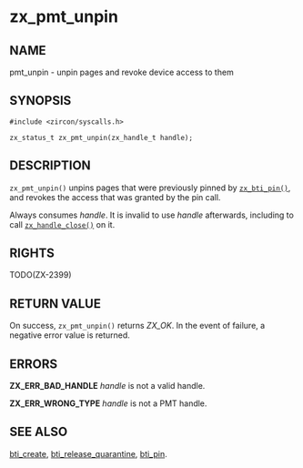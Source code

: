# zx_pmt_unpin

## NAME

<!-- Updated by update-docs-from-abigen, do not edit. -->

pmt_unpin - unpin pages and revoke device access to them

## SYNOPSIS

<!-- Updated by update-docs-from-abigen, do not edit. -->

```
#include <zircon/syscalls.h>

zx_status_t zx_pmt_unpin(zx_handle_t handle);
```

## DESCRIPTION

`zx_pmt_unpin()` unpins pages that were previously pinned by [`zx_bti_pin()`],
and revokes the access that was granted by the pin call.

Always consumes *handle*. It is invalid to use *handle* afterwards, including
to call [`zx_handle_close()`] on it.

## RIGHTS

<!-- Updated by update-docs-from-abigen, do not edit. -->

TODO(ZX-2399)

## RETURN VALUE

On success, `zx_pmt_unpin()` returns *ZX_OK*.
In the event of failure, a negative error value is returned.

## ERRORS

**ZX_ERR_BAD_HANDLE**  *handle* is not a valid handle.

**ZX_ERR_WRONG_TYPE**  *handle* is not a PMT handle.

## SEE ALSO

[bti_create](bti_create.md),
[bti_release_quarantine](bti_release_quarantine.md),
[bti_pin](bti_pin.md).

<!-- References updated by update-docs-from-abigen, do not edit. -->

[`zx_bti_pin()`]: bti_pin.md
[`zx_handle_close()`]: handle_close.md
